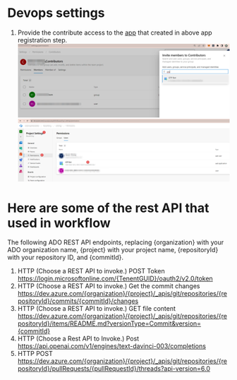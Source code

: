 # Devops settings
1. Provide the contribute access to the  [app](/AppRegistration/README.Md) that created in above app registration step. 
![permission](images/contributePermission.png)
![permission](images/userpermission.png)

# Here are some of the rest API that used in workflow
The following ADO REST API endpoints, replacing {organization} with your ADO organization name, {project} with your project name, {repositoryId} with your repository ID, and {commitId}.

1. HTTP (Choose a REST API to invoke.) POST Token https://login.microsoftonline.com/{TenentGUID}/oauth2/v2.0/token
2. HTTP (Choose a REST API to invoke.) Get the commit changes https://dev.azure.com/{organization}/{project}/_apis/git/repositories/{repositoryId}/commits/{commitId}/changes
3. HTTP (Choose a REST API to invoke.) GET file content https://dev.azure.com/{organization}/{project}/_apis/git/repositories/{repositoryId}/items/README.md?versionType=Commit&version={commitId}
4. HTTP (Choose a Rest API to Invoke.) Post https://api.openai.com/v1/engines/text-davinci-003/completions
5. HTTP POST https://dev.azure.com/{organization}/{project}/_apis/git/repositories/{repositoryId}/pullRequests/{pullRequestId}/threads?api-version=6.0